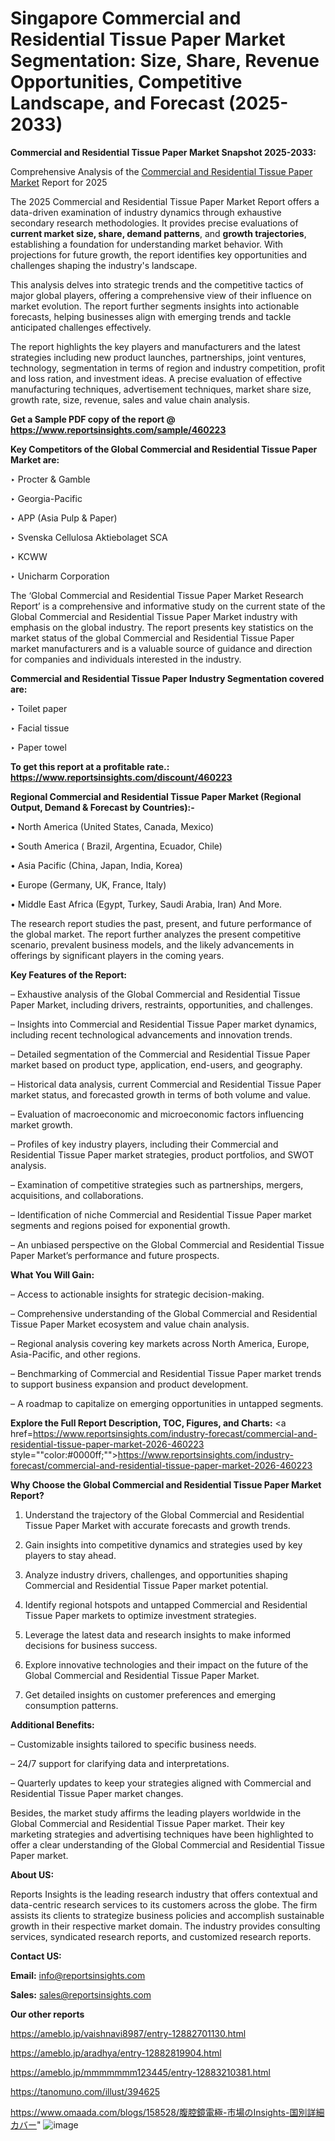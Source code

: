 # Singapore Commercial and Residential Tissue Paper Market Segmentation: Size, Share, Revenue Opportunities, Competitive Landscape, and Forecast (2025-2033)

<strong>Commercial and Residential Tissue Paper Market Snapshot 2025-2033:</strong>

Comprehensive Analysis of the <a href=https://www.reportsinsights.com/sample/460223>Commercial and Residential Tissue Paper Market</a> Report for 2025

The 2025 Commercial and Residential Tissue Paper Market Report offers a data-driven examination of industry dynamics through exhaustive secondary research methodologies. It provides precise evaluations of <strong>current market size, share, demand patterns</strong>, and <strong>growth trajectories</strong>, establishing a foundation for understanding market behavior. With projections for future growth, the report identifies key opportunities and challenges shaping the industry's landscape.

This analysis delves into strategic trends and the competitive tactics of major global players, offering a comprehensive view of their influence on market evolution. The report further segments insights into actionable forecasts, helping businesses align with emerging trends and tackle anticipated challenges effectively.

The report highlights the key players and manufacturers and the latest strategies including new product launches, partnerships, joint ventures, technology, segmentation in terms of region and industry competition, profit and loss ration, and investment ideas. A precise evaluation of effective manufacturing techniques, advertisement techniques, market share size, growth rate, size, revenue, sales and value chain analysis.

<strong>Get a Sample PDF copy of the report @ <a href=https://www.reportsinsights.com/sample/460223 style=color:#0000ff;>https://www.reportsinsights.com/sample/460223</a></strong>

<strong>Key Competitors of the Global Commercial and Residential Tissue Paper Market are:</strong>

‣ Procter & Gamble

‣ Georgia-Pacific

‣ APP (Asia Pulp & Paper)

‣ Svenska Cellulosa Aktiebolaget SCA

‣ KCWW

‣ Unicharm Corporation

The ‘Global Commercial and Residential Tissue Paper Market Research Report’ is a comprehensive and informative study on the current state of the Global Commercial and Residential Tissue Paper Market industry with emphasis on the global industry. The report presents key statistics on the market status of the global Commercial and Residential Tissue Paper market manufacturers and is a valuable source of guidance and direction for companies and individuals interested in the industry.

<strong>Commercial and Residential Tissue Paper Industry Segmentation covered are:</strong>

‣ Toilet paper

‣ Facial tissue

‣ Paper towel

<strong>To get this report at a profitable rate.: <a href=https://www.reportsinsights.com/discount/460223 style=color:#0000ff;>https://www.reportsinsights.com/discount/460223</a></strong>

<strong>Regional Commercial and Residential Tissue Paper Market (Regional Output, Demand &amp; Forecast by Countries):-</strong>

• North America (United States, Canada, Mexico)

• South America ( Brazil, Argentina, Ecuador, Chile)

• Asia Pacific (China, Japan, India, Korea)

• Europe (Germany, UK, France, Italy)

• Middle East Africa (Egypt, Turkey, Saudi Arabia, Iran) And More.

The research report studies the past, present, and future performance of the global market. The report further analyzes the present competitive scenario, prevalent business models, and the likely advancements in offerings by significant players in the coming years.

<strong>Key Features of the Report:</strong>

– Exhaustive analysis of the Global Commercial and Residential Tissue Paper Market, including drivers, restraints, opportunities, and challenges.

– Insights into Commercial and Residential Tissue Paper market dynamics, including recent technological advancements and innovation trends.

– Detailed segmentation of the Commercial and Residential Tissue Paper market based on product type, application, end-users, and geography.

– Historical data analysis, current Commercial and Residential Tissue Paper market status, and forecasted growth in terms of both volume and value.

– Evaluation of macroeconomic and microeconomic factors influencing market growth.

– Profiles of key industry players, including their Commercial and Residential Tissue Paper market strategies, product portfolios, and SWOT analysis.

– Examination of competitive strategies such as partnerships, mergers, acquisitions, and collaborations.

– Identification of niche Commercial and Residential Tissue Paper market segments and regions poised for exponential growth.

– An unbiased perspective on the Global Commercial and Residential Tissue Paper Market’s performance and future prospects.

<strong>What You Will Gain:</strong>

– Access to actionable insights for strategic decision-making.

– Comprehensive understanding of the Global Commercial and Residential Tissue Paper Market ecosystem and value chain analysis.

– Regional analysis covering key markets across North America, Europe, Asia-Pacific, and other regions.

– Benchmarking of Commercial and Residential Tissue Paper market trends to support business expansion and product development.

– A roadmap to capitalize on emerging opportunities in untapped segments.

<strong>Explore the Full Report Description, TOC, Figures, and Charts:</strong>
<a href=https://www.reportsinsights.com/industry-forecast/commercial-and-residential-tissue-paper-market-2026-460223 style=""color:#0000ff;"">https://www.reportsinsights.com/industry-forecast/commercial-and-residential-tissue-paper-market-2026-460223</a>

<strong>Why Choose the Global Commercial and Residential Tissue Paper Market Report?</strong>

1. Understand the trajectory of the Global Commercial and Residential Tissue Paper Market with accurate forecasts and growth trends.

2. Gain insights into competitive dynamics and strategies used by key players to stay ahead.

3. Analyze industry drivers, challenges, and opportunities shaping Commercial and Residential Tissue Paper market potential.

4. Identify regional hotspots and untapped Commercial and Residential Tissue Paper markets to optimize investment strategies.

5. Leverage the latest data and research insights to make informed decisions for business success.

6. Explore innovative technologies and their impact on the future of the Global Commercial and Residential Tissue Paper Market.

7. Get detailed insights on customer preferences and emerging consumption patterns.

<strong>Additional Benefits:</strong>

– Customizable insights tailored to specific business needs.

– 24/7 support for clarifying data and interpretations.

– Quarterly updates to keep your strategies aligned with Commercial and Residential Tissue Paper market changes.

Besides, the market study affirms the leading players worldwide in the Global Commercial and Residential Tissue Paper market. Their key marketing strategies and advertising techniques have been highlighted to offer a clear understanding of the Global Commercial and Residential Tissue Paper market.

<strong><strong>About US</strong>:</strong>

Reports Insights is the leading research industry that offers contextual and data-centric research services to its customers across the globe. The firm assists its clients to strategize business policies and accomplish sustainable growth in their respective market domain. The industry provides consulting services, syndicated research reports, and customized research reports.

<strong>Contact US:</strong>

<p class=><b>Email:</b> <a href=mailto:info@reportsinsights.com>info@reportsinsights.com</a></p>
<p class=><b>Sales:</b> <a href=mailto:sales@reportsinsights.com>sales@reportsinsights.com</a></p>

<strong>Our other reports</strong>

<a href=https://ameblo.jp/vaishnavi8987/entry-12882701130.html>https://ameblo.jp/vaishnavi8987/entry-12882701130.html</a>

<a href=https://ameblo.jp/aradhya/entry-12882819904.html>https://ameblo.jp/aradhya/entry-12882819904.html</a>

<a href=https://ameblo.jp/mmmmmmm123445/entry-12883210381.html>https://ameblo.jp/mmmmmmm123445/entry-12883210381.html</a>

<a href=https://tanomuno.com/illust/394625>https://tanomuno.com/illust/394625</a>

<a href=https://www.omaada.com/blogs/158528/腹腔鏡電極-市場のInsights-国別詳細カバー>https://www.omaada.com/blogs/158528/腹腔鏡電極-市場のInsights-国別詳細カバー</a>"
![image](https://github.com/user-attachments/assets/a5a90118-c131-4da0-ac25-e7fa0664d30b)
